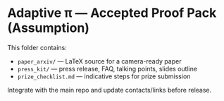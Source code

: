 # Adaptive π — Accepted Proof Pack (Assumption)

This folder contains:
- `paper_arxiv/` — LaTeX source for a camera-ready paper
- `press_kit/` — press release, FAQ, talking points, slides outline
- `prize_checklist.md` — indicative steps for prize submission

Integrate with the main repo and update contacts/links before release.
